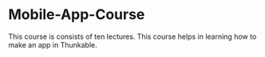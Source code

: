 # Mobile-App-Course
This course is consists of ten lectures. This course helps in learning how to make an app in Thunkable.
